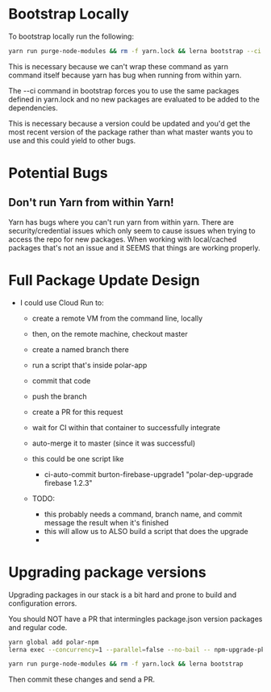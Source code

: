 
# Bootstrap Locally

To bootstrap locally run the following:

```bash
yarn run purge-node-modules && rm -f yarn.lock && lerna bootstrap --ci
```

This is necessary because we can't wrap these command as yarn command itself
because yarn has bug when running from within yarn.

The --ci command in bootstrap forces you to use the same packages defined in
yarn.lock and no new packages are evaluated to be added to the dependencies.

This is necessary because a version could be updated and you'd get the most
recent version of the package rather than what master wants you to use and
this could yield to other bugs.

# Potential Bugs

## Don't run Yarn from within Yarn!

Yarn has bugs where you can't run yarn from within yarn.  There are
security/credential issues which only seem to cause issues when trying to access
the repo for new packages. When working with local/cached packages that's not an
issue and it SEEMS that things are working properly. 

# Full Package Update Design

- I could use Cloud Run to:
  - create a remote VM from the command line, locally
  - then, on the remote machine, checkout master
  - create a named branch there
  - run a script that's inside polar-app 
  - commit that code
  - push the branch
  - create a PR for this request
  - wait for CI within that container to successfully integrate
  - auto-merge it to master (since it was successful)

  - this could be one script like

    - ci-auto-commit burton-firebase-upgrade1 "polar-dep-upgrade firebase 1.2.3" 

  - TODO:
    - this probably needs a command, branch name, and commit message the result when it's finished
    - this will allow us to ALSO build a script that does the upgrade
    - 

# Upgrading package versions

Upgrading packages in our stack is a bit hard and prone to build and configuration errors. 

You should NOT have a PR that intermingles package.json version packages and regular code.

```bash
yarn global add polar-npm
lerna exec --concurrency=1 --parallel=false --no-bail -- npm-upgrade-pkg typescript "3.9.5"

yarn run purge-node-modules && rm -f yarn.lock && lerna bootstrap  

```

Then commit these changes and send a PR. 

# 
